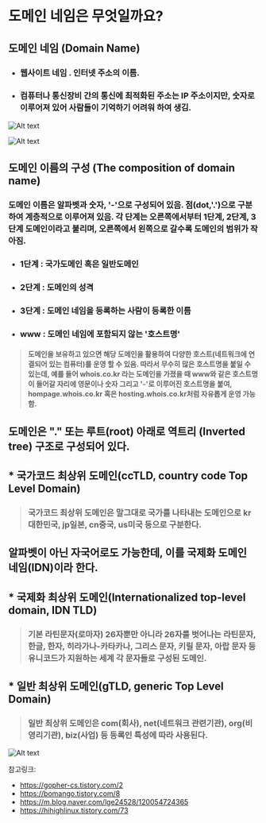 도메인 네임은 무엇일까요?
==========================
## 도메인 네임 (Domain Name)
- ### 웹사이트 네임 . 인터넷 주소의 이름. 
- ### 컴퓨터나 통신장비 간의 통신에 최적화된 주소는 IP 주소이지만, 숫자로 이루어져 있어 사람들이 기억하기 어려워 하여 생김.   

![Alt text](https://img1.daumcdn.net/thumb/R1280x0/?scode=mtistory2&fname=https%3A%2F%2Fblog.kakaocdn.net%2Fdn%2Fo5rxP%2FbtqDwdBlzkJ%2FWIolDKPjfswC6AF3k2xlWk%2Fimg.png)

![Alt text](https://blog.kakaocdn.net/dn/daixja/btqDwdOqa9y/tbBH8CI7NRp3YbQ5ko68Kk/img.gif)

## 도메인 이름의 구성 (The composition of domain name)
### 도메인 이름은 알파벳과 숫자, '-'으로 구성되어 있음. 점(dot,'.')으로 구분하여 계층적으로 이루어져 있음. 각 단계는 오른쪽에서부터 1단계, 2단계, 3단계 도메인이라고 불리며, 오른쪽에서 왼쪽으로 갈수록 도메인의 범위가 작아짐.
- ### 1단계 : 국가도메인 혹은 일반도메인
- ### 2단계 : 도메인의 성격
- ### 3단계 : 도메인 네임을 등록하는 사람이 등록한 이름
- ### www : 도메인 네임에 포함되지 않는 '호스트명'
 >#### 도메인을 보유하고 있으면 해당 도메인을 활용하여 다양한 호스트(네트워크에 연결되어 있는 컴퓨터)를 운영 할 수 있음. 따라서 무수히 많은 호스트명을 붙일 수 있는데, 예를 들어 whois.co.kr 라는 도메인을 가졌을 때 www와 같은 호스트명이 들어갈 자리에 영문이나 숫자 그리고 '-'로 이루어진 호스트명을 붙여, hompage.whois.co.kr 혹은 hosting.whois.co.kr처럼 자유롭게 운영 가능함.

## 도메인은 "." 또는 루트(root) 아래로 역트리 (Inverted tree) 구조로 구성되어 있다. 

## * 국가코드 최상위 도메인(ccTLD, country code Top Level Domain)
> ### 국가코드 최상위 도메인은 말그대로 국가를 나타내는 도메인으로 kr대한민국, jp일본, cn중국, us미국 등으로 구분한다.

## 알파벳이 아닌 자국어로도 가능한데, 이를 국제화 도메인 네임(IDN)이라 한다.

## * 국제화 최상위 도메인(Internationalized top-level domain, IDN TLD)
> ### 기본 라틴문자(로마자) 26자뿐만 아니라 26자를 벗어나는 라틴문자, 한글, 한자, 히라가나-카타카나, 그리스 문자, 키릴 문자, 아랍 문자 등 유니코드가 지원하는 세계 각 문자들로 구성된 도메인.

## * 일반 최상위 도메인(gTLD, generic Top Level Domain) 
> ### 일반 최상위 도메인은 com(회사), net(네트워크 관련기관), org(비영리기관), biz(사업) 등 등록인 특성에 따라 사용된다.

![Alt text](https://www.netpia.com/image/sogo/img_001.gif)
 
참고링크:   
  * <https://gopher-cs.tistory.com/2>   
   * <https://bomango.tistory.com/8>   
   * <https://m.blog.naver.com/lge24528/120054724365>   
   * <https://hihighlinux.tistory.com/73>   